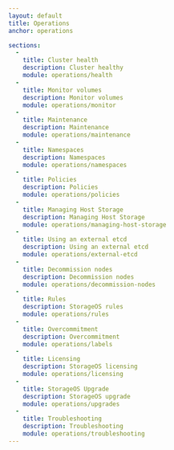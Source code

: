 ```yaml
---
layout: default
title: Operations
anchor: operations

sections:
  -
    title: Cluster health
    description: Cluster healthy
    module: operations/health
  -
    title: Monitor volumes
    description: Monitor volumes
    module: operations/monitor
  -
    title: Maintenance
    description: Maintenance
    module: operations/maintenance
  -
    title: Namespaces
    description: Namespaces
    module: operations/namespaces
  -
    title: Policies
    description: Policies
    module: operations/policies
  - 
    title: Managing Host Storage
    description: Managing Host Storage
    module: operations/managing-host-storage
  -
    title: Using an external etcd
    description: Using an external etcd
    module: operations/external-etcd
  -
    title: Decommission nodes
    description: Decommission nodes
    module: operations/decommission-nodes
  -
    title: Rules
    description: StorageOS rules
    module: operations/rules
  -
    title: Overcommitment
    description: Overcommitment
    module: operations/labels
  -
    title: Licensing
    description: StorageOS licensing
    module: operations/licensing
  -
    title: StorageOS Upgrade
    description: StorageOS upgrade
    module: operations/upgrades
  -
    title: Troubleshooting
    description: Troubleshooting
    module: operations/troubleshooting
---
```

